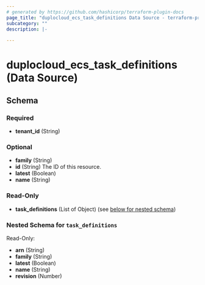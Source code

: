 ```yaml
---
# generated by https://github.com/hashicorp/terraform-plugin-docs
page_title: "duplocloud_ecs_task_definitions Data Source - terraform-provider-duplocloud"
subcategory: ""
description: |-
  
---
```


# duplocloud_ecs_task_definitions (Data Source)





<!-- schema generated by tfplugindocs -->
## Schema

### Required

- **tenant_id** (String)

### Optional

- **family** (String)
- **id** (String) The ID of this resource.
- **latest** (Boolean)
- **name** (String)

### Read-Only

- **task_definitions** (List of Object) (see [below for nested schema](#nestedatt--task_definitions))

<a id="nestedatt--task_definitions"></a>
### Nested Schema for `task_definitions`

Read-Only:

- **arn** (String)
- **family** (String)
- **latest** (Boolean)
- **name** (String)
- **revision** (Number)


